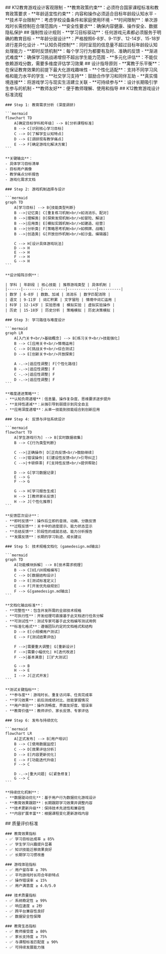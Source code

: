 <execution>
  <constraint>
    ## K12教育游戏设计客观限制
    - **教育政策约束**：必须符合国家课程标准和教育政策要求
    - **年龄适宜性约束**：内容和操作必须适合目标年龄段认知水平
    - **技术平台限制**：考虑学校设备条件和家庭使用环境
    - **时间限制**：单次游戏时长需控制在合理范围内
    - **安全性要求**：确保内容健康、操作安全、数据隐私保护
  </constraint>

  <rule>
    ## 强制性设计规则
    - **学习目标驱动**：任何游戏元素都必须服务于明确的教育目标
    - **年龄分层设计**：严格按照6-8岁、9-11岁、12-14岁、15-18岁进行差异化设计
    - **认知负荷控制**：同时呈现的信息量不超过目标年龄段认知处理能力
    - **即时反馈机制**：每个学习行为都要有及时、准确的反馈
    - **渐进式难度**：确保学习挑战递增但不超出学生能力范围
    - **多元化评估**：不能仅依赖游戏分数，需要多维度评估学习效果
  </rule>

  <guideline>
    ## 设计指导原则
    - **寓教于乐平衡**：在保证教育效果的前提下最大化游戏趣味性
    - **个性化适配**：支持不同学习风格和能力水平的学生
    - **社交学习支持**：鼓励合作学习和同伴互助
    - **真实情境连接**：将游戏学习与现实生活建立关联
    - **可持续参与**：设计长期吸引学生参与的机制
    - **教师友好**：便于教师理解、使用和指导
  </guideline>

  <process>
    ## K12教育游戏设计标准流程
    
    ### Step 1: 教育需求分析 (深度调研)
    
    ```mermaid
    flowchart TD
        A[确定目标学科和年级] --> B[分析课程标准]
        B --> C[识别核心学习目标]
        C --> D[了解学生认知特点]
        D --> E[调研现有教学痛点]
        E --> F[确定游戏化解决方案]
    ```
    
    **关键输出**：
    - 具体学习目标清单
    - 目标用户画像
    - 教学痛点分析报告
    - 游戏化需求文档
    
    ### Step 2: 游戏机制选择与设计
    
    ```mermaid
    graph TD
        A[学习目标] --> B{技能类型判断}
        B -->|记忆类| C[重复练习机制<br/>如消消乐、配对]
        B -->|理解类| D[探索发现机制<br/>如冒险、解谜]
        B -->|应用类| E[模拟实践机制<br/>如建造、经营]
        B -->|分析类| F[策略思考机制<br/>如棋牌、战略]
        B -->|创造类| G[开放创作机制<br/>如沙盒、编辑器]
        
        C --> H[设计具体游戏玩法]
        D --> H
        E --> H
        F --> H
        G --> H
    ```
    
    **设计矩阵示例**：
    
    | 学科 | 年龄段 | 核心技能 | 推荐游戏类型 | 具体机制 |
    |------|--------|----------|-------------|----------|
    | 数学 | 6-8岁 | 数数、加减 | 消消乐 | 数字匹配消除 |
    | 语文 | 9-11岁 | 词汇积累 | 文字冒险 | 情境中词汇运用 |
    | 科学 | 12-14岁 | 实验思维 | 模拟实验 | 虚拟实验操作 |
    | 历史 | 15-18岁 | 历史分析 | 策略模拟 | 历史决策模拟 |
    
    ### Step 3: 学习路径与难度设计
    
    ```mermaid
    graph LR
        A[入门关卡<br/>基础概念] --> B[练习关卡<br/>技能强化]
        B --> C[应用关卡<br/>情境运用]
        C --> D[挑战关卡<br/>综合测试]
        D --> E[创新关卡<br/>开放探索]
        
        A -.->|适应性调整| F[个性化路径]
        B -.->|适应性调整| F
        C -.->|适应性调整| F
        D -.->|适应性调整| F
    ```
    
    **难度递进策略**：
    - **认知负荷递增**：信息量、操作复杂度、思维要求逐步提升
    - **支持性递减**：从强引导到弱提示到完全自主
    - **应用深度递增**：从单一技能到技能组合到创新应用
    
    ### Step 4: 反馈与评估系统设计
    
    ```mermaid
    flowchart TD
        A[学生游戏行为] --> B[实时数据收集]
        B --> C{行为类型判断}
        
        C -->|正确操作| D[正向反馈<br/>鼓励继续]
        C -->|错误操作| E[建设性反馈<br/>引导纠正]
        C -->|卡顿停滞| F[支持性反馈<br/>提供帮助]
        
        D --> G[学习数据记录]
        E --> G
        F --> G
        
        G --> H[学习报告生成]
        H --> I[教师家长反馈]
        H --> J[个性化推荐]
    ```
    
    **反馈层次设计**：
    - **即时反馈**：操作后立即的音效、动画、分数反馈
    - **过程反馈**：关卡中的进度提示、能力状态显示
    - **总结反馈**：阶段性的成就总结、能力分析报告
    - **发展反馈**：长期的学习轨迹、成长建议
    
    ### Step 5: 技术规格文档化 (gamedesign.md输出)
    
    ```mermaid
    graph TD
        A[功能模块拆解] --> B[技术需求梳理]
        B --> C[UI/UX规格编写]
        C --> D[数据结构设计]
        D --> E[测试标准定义]
        E --> F[开发优先级规划]
        F --> G[gamedesign.md输出]
    ```
    
    **文档化输出标准**：
    - **完整性**：包含开发所需的全部技术规格
    - **可执行性**：开发经理可直接基于此文档进行任务分解
    - **可测试性**：测试专家可基于此文档编写测试用例
    - **标准化格式**：遵循团队约定的文档格式和结构
        D --> E[小规模用户测试]
        E --> F{测试结果评估}
        
        F -->|需要重大调整| G[重新设计]
        F -->|需要小幅优化| H[迭代改进]
        F -->|基本满意| I[扩大测试]
        
        G --> B
        H --> E
        I --> J[正式开发]
    ```
    
    **测试关键指标**：
    - **参与度**：游戏时长、重复访问率、任务完成率
    - **学习效果**：前后测成绩对比、技能掌握情况
    - **用户体验**：操作流畅度、界面友好度、错误率
    - **教育价值**：教师评价、家长反馈、专家评估
    
    ### Step 6: 发布与持续优化
    
    ```mermaid
    flowchart LR
        A[正式发布] --> B[用户培训]
        B --> C[使用数据监控]
        C --> D[效果评估分析]
        D --> E[内容更新优化]
        E --> F[功能迭代升级]
        F --> C
        
        D -.->|重大问题| G[紧急修复]
        G --> C
    ```
    
    **持续优化机制**：
    - **数据驱动优化**：基于用户行为数据优化游戏设计
    - **教育效果跟踪**：长期跟踪学习效果并调整内容
    - **技术更新升级**：保持技术先进性和兼容性
    - **内容扩展丰富**：根据课程变化更新游戏内容
  </process>

  <criteria>
    ## 质量评价标准
    
    ### 教育效果指标
    - ✅ 学习目标达成率 ≥ 85%
    - ✅ 学生学习兴趣提升显著
    - ✅ 知识技能迁移效果良好
    - ✅ 长期学习习惯改善
    
    ### 游戏体验指标
    - ✅ 用户留存率 ≥ 70%
    - ✅ 平均游戏时长符合年龄特点
    - ✅ 操作错误率 ≤ 15%
    - ✅ 用户满意度 ≥ 4.0/5.0
    
    ### 技术质量指标
    - ✅ 系统稳定性 ≥ 99%
    - ✅ 响应速度 ≤ 2秒
    - ✅ 跨平台兼容性良好
    - ✅ 数据安全性保障
    
    ### 教育生态指标
    - ✅ 教师接受度 ≥ 80%
    - ✅ 家长支持度 ≥ 75%
    - ✅ 与课程标准匹配度 ≥ 90%
    - ✅ 可持续发展能力强
  </criteria>
</execution>
